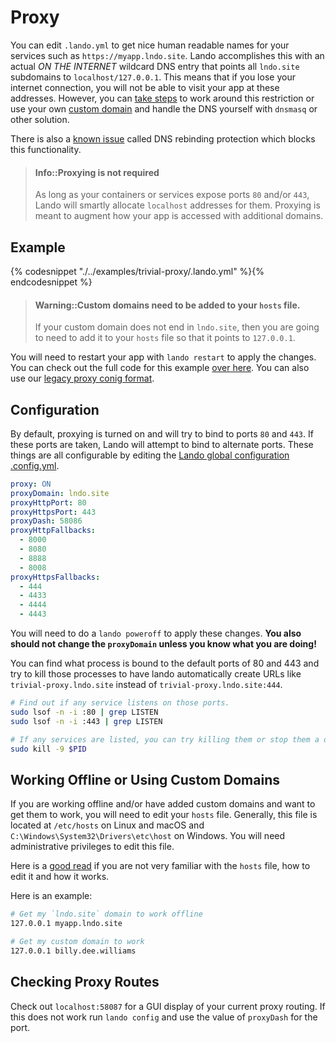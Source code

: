 Proxy
=====

You can edit `.lando.yml` to get nice human readable names for your services such as `https://myapp.lndo.site`. Lando accomplishes this with an actual *ON THE INTERNET* wildcard DNS entry that points all `lndo.site` subdomains to `localhost/127.0.0.1`. This means that if you lose your internet connection, you will not be able to visit your app at these addresses. However, you can [take steps](#working-offline-or-using-custom-domains) to work around this restriction or use your own [custom domain](#configuration) and handle the DNS yourself with `dnsmasq` or other solution.

There is also a [known issue](./../issues/dns-rebind.md) called DNS rebinding protection which blocks this functionality.

> #### Info::Proxying is not required
>
> As long as your containers or services expose ports `80` and/or `443`, Lando will smartly allocate `localhost` addresses for them. Proxying is meant to augment how your app is accessed with additional domains.

Example
-------

{% codesnippet "./../examples/trivial-proxy/.lando.yml" %}{% endcodesnippet %}

> #### Warning::Custom domains need to be added to your `hosts` file.
>
> If your custom domain does not end in `lndo.site`, then you are going to need to add it to your `hosts` file so that it points to `127.0.0.1`.

You will need to restart your app with `lando restart` to apply the changes. You can check out the full code for this example [over here](https://github.com/lando/lando/tree/master/examples/trivial-proxy). You can also use our [legacy proxy conig format](https://github.com/lando/lando/tree/master/examples/trivial-proxy-legacy).

Configuration
-------------

By default, proxying is turned on and will try to bind to ports `80` and `443`. If these ports are taken, Lando will attempt to bind to alternate ports. These things are all configurable by editing the [Lando global configuration .config.yml](./config.html).

```yml
proxy: ON
proxyDomain: lndo.site
proxyHttpPort: 80
proxyHttpsPort: 443
proxyDash: 58086
proxyHttpFallbacks:
  - 8000
  - 8080
  - 8888
  - 8008
proxyHttpsFallbacks:
  - 444
  - 4433
  - 4444
  - 4443
```

You will need to do a `lando poweroff` to apply these changes. **You also should not change the `proxyDomain` unless you know what you are doing!**

You can find what process is bound to the default ports of 80 and 443 and try to kill those processes to have lando automatically create URLs like `trivial-proxy.lndo.site` instead of `trivial-proxy.lndo.site:444`.

```bash
# Find out if any service listens on those ports. 
sudo lsof -n -i :80 | grep LISTEN
sudo lsof -n -i :443 | grep LISTEN

# If any services are listed, you can try killing them or stop them a different way. 
sudo kill -9 $PID
```

Working Offline or Using Custom Domains
---------------------------------------

If you are working offline and/or have added custom domains and want to get them to work, you will need to edit your `hosts` file. Generally, this file is located at `/etc/hosts` on Linux and macOS and `C:\Windows\System32\Drivers\etc\host` on Windows. You will need administrative privileges to edit this file.

Here is a [good read](http://www.howtogeek.com/howto/27350/beginner-geek-how-to-edit-your-hosts-file/) if you are not very familiar with the `hosts` file, how to edit it and how it works.

Here is an example:

```bash
# Get my `lndo.site` domain to work offline
127.0.0.1 myapp.lndo.site

# Get my custom domain to work
127.0.0.1 billy.dee.williams
```

Checking Proxy Routes
---------------------

Check out `localhost:58087` for a GUI display of your current proxy routing. If this does not work run `lando config` and use the value of `proxyDash` for the port.

